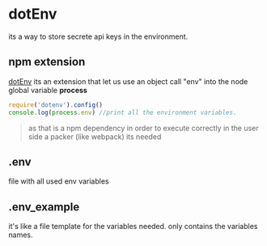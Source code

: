 # dotEnv
its a way to store secrete api keys in the environment.

## npm extension
[dotEnv](https://www.npmjs.com/package/dotenv) its an extension that let us use an object call "env" into the node global variable **process** 

```js
require('dotenv').config()
console.log(process.env) //print all the environment variables.
```

> as that is a npm dependency in order to execute correctly in the user side a packer (like webpack) its needed

## .env
file with all used env variables 

## .env_example
it's like a file template for the variables needed. only contains the variables names.
